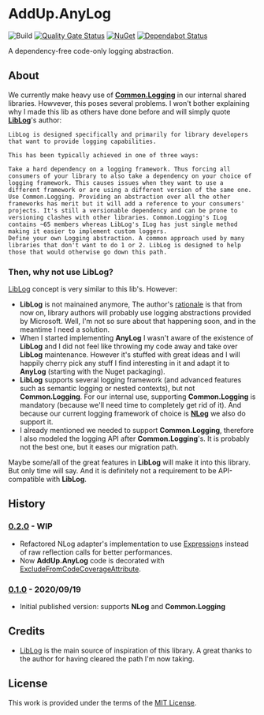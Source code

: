 # AddUp.AnyLog

![Build](https://github.com/addupsolutions/AddUp.AnyLog/workflows/Build/badge.svg)
[![Quality Gate Status](https://sonarcloud.io/api/project_badges/measure?project=addupsolutions_AddUp.AnyLog&metric=alert_status)](https://sonarcloud.io/dashboard?id=addupsolutions_AddUp.AnyLog)
[![NuGet](https://img.shields.io/nuget/v/AddUp.AnyLog.svg)](https://www.nuget.org/packages/AddUp.AnyLog/)
[![Dependabot Status](https://api.dependabot.com/badges/status?host=github&repo=addupsolutions/AddUp.AnyLog)](https://dependabot.com)

A dependency-free code-only logging abstraction.

## About

We currently make heavy use of [**Common.Logging**](https://github.com/net-commons/common-logging) in our internal shared libraries. Howvever, this poses several problems. I won't bother explaining why I made this lib as others have done before and will simply quote [**LibLog**](https://github.com/damianh/LibLog/wiki)'s author:

    LibLog is designed specifically and primarily for library developers that want to provide logging capabilities.

    This has been typically achieved in one of three ways:

    Take a hard dependency on a logging framework. Thus forcing all consumers of your library to also take a dependency on your choice of logging framework. This causes issues when they want to use a different framework or are using a different version of the same one.
    Use Common.Logging. Providing an abstraction over all the other frameworks has merit but it will add a reference to your consumers' projects. It's still a versionable dependency and can be prone to versioning clashes with other libraries. Common.Logging's ILog contains ~65 members whereas LibLog's ILog has just single method making it easier to implement custom loggers.
    Define your own Logging abstraction. A common approach used by many libraries that don't want to do 1 or 2. LibLog is designed to help those that would otherwise go down this path.

### Then, why not use LibLog?

[LibLog](https://github.com/damianh/LibLog) concept is very similar to this lib's. However:

* **LibLog** is not mainained anymore, The author's [rationale](https://github.com/damianh/LibLog/issues/270) is that from now on, library authors will probably use logging abstractions provided by Microsoft. Well, I'm not so sure about that happening soon, and in the meantime I need a solution.
* When I started implementing **AnyLog** I wasn't aware of the existence of **LibLog** and I did not feel like throwing my code away and take over **LibLog** maintenance. However it's stuffed with great ideas and I will happily cherry pick any stuff I find interesting in it and adapt it to **AnyLog** (starting with the Nuget packaging).
* **LibLog** supports several logging framework (and advanced features such as semantic logging or nested contexts), but not **Common.Logging**. For our internal use, supporting **Common.Logging** is mandatory (because we'll need time to completely get rid of it). And because our current logging framework of choice is [**NLog**](https://github.com/NLog/NLog) we also do support it.
* I already mentioned we needed to support **Common.Logging**, therefore I also modeled the logging API after **Common.Logging**'s. It is probably not the best one, but it eases our migration path.

Maybe some/all of the great features in **LibLog** will make it into this library. But only time will say. And it is definitely not a requirement to be API-compatible with **LibLog**.

## History

### [0.2.0](https://github.com/addupsolutions/AddUp.AnyLog/releases/tag/v0.2.0) - WIP

* Refactored NLog adapter's implementation to use [Expression](https://docs.microsoft.com/en-us/dotnet/api/system.linq.expressions.expression)s instead of raw reflection calls for better performances.
* Now **AddUp.AnyLog** code is decorated with [ExcludeFromCodeCoverageAttribute](https://docs.microsoft.com/en-us/dotnet/api/system.diagnostics.codeanalysis.excludefromcodecoverageattribute).

### [0.1.0](https://github.com/addupsolutions/AddUp.AnyLog/releases/tag/v0.1.0) - 2020/09/19

* Initial published version: supports **NLog** and **Common.Logging**

## Credits

* [LibLog](https://github.com/damianh/LibLog) is the main source of inspiration of this library. A great thanks to the author for having cleared the path I'm now taking.

## License

This work is provided under the terms of the [MIT License](LICENSE).
